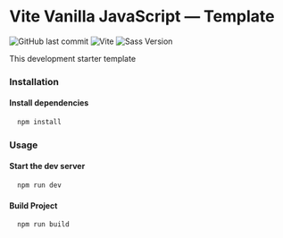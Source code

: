 # Vite Vanilla JavaScript — Template

![GitHub last commit](https://img.shields.io/github/last-commit/NickDeleted/vite-vanilla-template?label=last%20update) ![Vite](https://img.shields.io/github/package-json/dependency-version/NickDeleted/vite-vanilla-template/dev/vite?label=Vite&style=flat-square) ![Sass Version](https://img.shields.io/github/package-json/dependency-version/NickDeleted/vite-vanilla-template/dev/sass?label=Sass&style=flat-square&logo=sass)

This development starter template

### Installation

#### Install dependencies

```bash
  npm install
```

### Usage

#### Start the dev server

```bash
  npm run dev
```
#### Build Project

```bash
  npm run build
```
